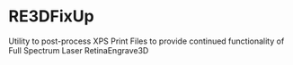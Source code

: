 # RE3DFixUp
Utility to post-process XPS Print Files to provide continued functionality of Full Spectrum Laser RetinaEngrave3D
